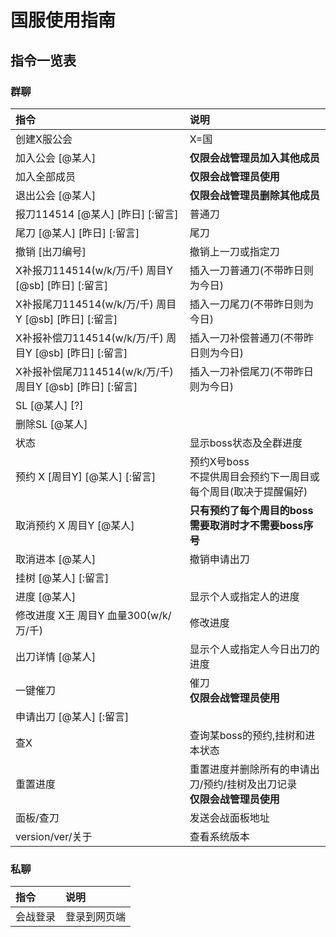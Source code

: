 # 国服使用指南

<a-alert type="info" message="提示" show-icon>
<template slot="description">
此处介绍的是<b>国服</b>的使用方法，台日服使用指南请移步<b><a href="/guide/clanbattlev2.html">此处</a></b>查看。
</template>
</a-alert>

## 指令一览表

<a-alert type="info" message="提示" show-icon>
<template slot="description">
<b>1. 包裹在“[]”中的指令为可选参数，可以不提供。</b></br>
<b>2. 若无特殊说明，下表中X代表boss序号（1~5），Y代表周目数（1~）。</b>
</template>
</a-alert>

### 群聊

| 指令                                                      | 说明                                                                           |
| :-------------------------------------------------------- | :----------------------------------------------------------------------------- |
| 创建X服公会                                               | X=国                                                                           |
| 加入公会 [@某人]                                          | <b>仅限会战管理员加入其他成员</b>                                              |
| 加入全部成员                                              | <b>仅限会战管理员使用</b>                                                      |
| 退出公会 [@某人]                                          | <b>仅限会战管理员删除其他成员</b>                                              |
| 报刀114514 [@某人] [昨日] [:留言]                         | 普通刀                                                                         |
| 尾刀 [@某人] [昨日] [:留言]                               | 尾刀                                                                           |
| 撤销 [出刀编号]                                           | 撤销上一刀或指定刀                                                             |
| X补报刀114514(w/k/万/千) 周目Y [@sb] [昨日] [:留言]       | 插入一刀普通刀(不带昨日则为今日)                                               |
| X补报尾刀114514(w/k/万/千) 周目Y [@sb] [昨日] [:留言]     | 插入一刀尾刀(不带昨日则为今日)                                                 |
| X补报补偿刀114514(w/k/万/千) 周目Y [@sb] [昨日] [:留言]   | 插入一刀补偿普通刀(不带昨日则为今日)                                           |
| X补报补偿尾刀114514(w/k/万/千) 周目Y [@sb] [昨日] [:留言] | 插入一刀补偿尾刀(不带昨日则为今日)                                             |
| SL [@某人] [?]                                            |
| 删除SL [@某人]                                            |
| 状态                                                      | 显示boss状态及全群进度                                                         |
| 预约 X [周目Y] [@某人] [:留言]                            | 预约X号boss</br>不提供周目会预约下一周目或每个周目(取决于提醒偏好)             |
| 取消预约 X 周目Y [@某人]                                  | <b>只有预约了每个周目的boss需要取消时才不需要boss序号</b>                      |
| 取消进本 [@某人]                                          | 撤销申请出刀                                                                   |
| 挂树 [@某人] [:留言]                                      |
| 进度 [@某人]                                              | 显示个人或指定人的进度                                                         |
| 修改进度 X王 周目Y 血量300(w/k/万/千)                     | 修改进度                                                                       |
| 出刀详情 [@某人]                                          | 显示个人或指定人今日出刀的进度                                                 |
| 一键催刀                                                  | 催刀<br><b>仅限会战管理员使用</b>                                              |
| 申请出刀 [@某人] [:留言]                                  |
| 查X                                                       | 查询某boss的预约,挂树和进本状态                                                |
| 重置进度                                                  | 重置进度并删除所有的申请出刀/预约/挂树及出刀记录</br><b>仅限会战管理员使用</b> |
| 面板/查刀                                                 | 发送会战面板地址                                                               |
| version/ver/关于                                          | 查看系统版本                                                                   |

### 私聊

| 指令     | 说明         |
| :------- | :----------- |
| 会战登录 | 登录到网页端 |